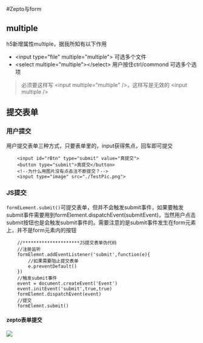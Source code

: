 #Zepto与form

## multiple
h5新增属性multiple，据我所知有以下作用

- \<input type="file"  multiple="multiple">  可选多个文件
- \<select multiple="multiple">\</select> 用户按住ctrl/commond 可选多个选项

> 必须要这样写 \<input  multiple="multiple" />，这样写是无效的 \<input multiple />


## 提交表单

### 用户提交
用户提交表单三种方式，只要表单里的，input获得焦点，回车即可提交

````
    <input id="rBtn" type="submit" value="真提交">
    <button type="submit">真提交</button>
    <!--为什么用图片没有点击注不断提交？-->
    <input type="image" src="./TestPic.png">
````

### JS提交
`formELement.submit()`可提交表单，但并不会触发submit事件，如果要触发submit事件需要用到formElement.dispatchEvent(submitEvent)，当然用户点击submit按钮也是会触发submit事件的。需要注意的是submit事件发生在form元素上，并不是form元素内的按钮

````
	//*********************JS提交表单伪代码
	//注册监听
	formElemnt.addEventListener('submit',function(e){
		//如果需要阻止提交表单
		e.preventDefault()
	})
	//触发submit事件
    event = document.createEvent('Event')
    event.initEvent('submit',true,true)
    formElemnt.dispatchEvent(event)
    //提交
    formElemnt.submit()
````

#### zepto表单提交

![](https://ws1.sinaimg.cn/large/006tKfTcly1fnx8iqtjrhj31kw0hnwj2.jpg)

